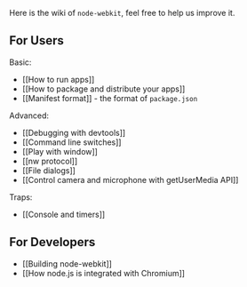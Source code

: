 Here is the wiki of `node-webkit`, feel free to help us improve it.

## For Users

Basic:

* [[How to run apps]]
* [[How to package and distribute your apps]]
* [[Manifest format]] - the format of `package.json`

Advanced:
* [[Debugging with devtools]]
* [[Command line switches]]
* [[Play with window]]
* [[nw protocol]]
* [[File dialogs]]
* [[Control camera and microphone with getUserMedia API]]

Traps:

* [[Console and timers]]

## For Developers

* [[Building node-webkit]]
* [[How node.js is integrated with Chromium]]
